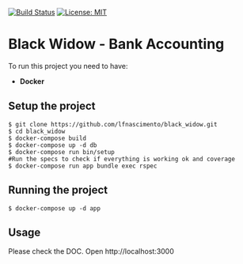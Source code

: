 [![Build Status](https://travis-ci.com/lfnascimento/black_widow.svg?branch=master)](https://travis-ci.com/lfnascimento/black_widow)
[![License: MIT](https://img.shields.io/badge/License-MIT-yellow.svg)](https://opensource.org/licenses/MIT)

# Black Widow - Bank Accounting

To run this project you need to have:

- **Docker**

## Setup the project
```
$ git clone https://github.com/lfnascimento/black_widow.git
$ cd black_widow
$ docker-compose build
$ docker-compose up -d db
$ docker-compose run bin/setup
#Run the specs to check if everything is working ok and coverage
$ docker-compose run app bundle exec rspec
```

## Running the project

```$ docker-compose up -d app```

## Usage
Please check the DOC. Open http://localhost:3000

